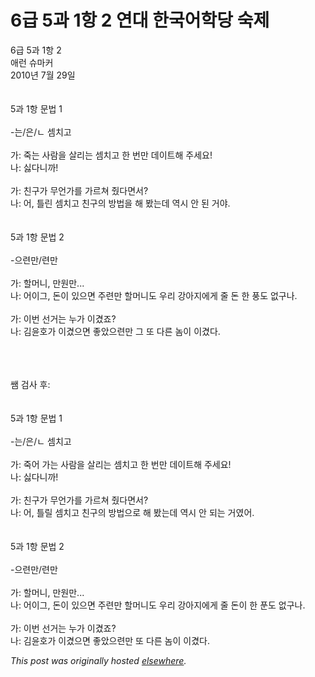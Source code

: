 # 6급 5과 1항 2 연대 한국어학당 숙제

<div>
<p>6&#44553; 5&#44284; 1&#54637; 2<br>&#50528;&#47088; &#49800;&#47560;&#52964;<br>2010&#45380; 7&#50900; 29&#51068;<br><br><br>5&#44284; 1&#54637; &#47928;&#48277; 1<br><br>-&#45716;/&#51008;/&#12596; &#49480;&#52824;&#44256;<br><br>&#44032;: &#51453;&#45716; &#49324;&#46988;&#51012; &#49332;&#47532;&#45716; &#49480;&#52824;&#44256; &#54620; &#48264;&#47564; &#45936;&#51060;&#53944;&#54644; &#51452;&#49464;&#50836;!<br>&#45208;: &#49899;&#45796;&#45768;&#44620;!<br><br>&#44032;: &#52828;&#44396;&#44032; &#47924;&#50616;&#44032;&#47484; &#44032;&#47476;&#52432; &#51500;&#45796;&#47732;&#49436;?<br>&#45208;: &#50612;, &#53952;&#47536; &#49480;&#52824;&#44256; &#52828;&#44396;&#51032; &#48169;&#48277;&#51012; &#54644; &#48420;&#45716;&#45936; &#50669;&#49884; &#50504; &#46108; &#44144;&#50556;.<br><br><br>5&#44284; 1&#54637; &#47928;&#48277; 2<br><br>-&#51004;&#47144;&#47564;/&#47144;&#47564;<br><br>&#44032;: &#54624;&#47672;&#45768;, &#47564;&#50896;&#47564;...<br>&#45208;: &#50612;&#51060;&#44536;, &#46024;&#51060; &#51080;&#51004;&#47732; &#51452;&#47144;&#47564; &#54624;&#47672;&#45768;&#46020; &#50864;&#47532; &#44053;&#50500;&#51648;&#50640;&#44172; &#51460; &#46024; &#54620; &#54413;&#46020; &#50630;&#44396;&#45208;.<br><br>&#44032;: &#51060;&#48264; &#49440;&#44144;&#45716; &#45572;&#44032; &#51060;&#44220;&#51424;?<br>&#45208;: &#44608;&#50980;&#54840;&#44032; &#51060;&#44220;&#51004;&#47732; &#51339;&#50520;&#51004;&#47144;&#47564; &#44536; &#46608; &#45796;&#47480; &#45448;&#51060; &#51060;&#44220;&#45796;.</p>
<div><br></div>
<div><br></div>
<div><br></div>
<div>&#49956; &#44160;&#49324; &#54980;:</div>
<div><br></div>
<div><br></div>
<div>5&#44284; 1&#54637; &#47928;&#48277; 1<br><br>-&#45716;/&#51008;/&#12596; &#49480;&#52824;&#44256;<br><br>&#44032;: &#51453;&#50612; &#44032;&#45716; &#49324;&#46988;&#51012; &#49332;&#47532;&#45716; &#49480;&#52824;&#44256; &#54620; &#48264;&#47564; &#45936;&#51060;&#53944;&#54644; &#51452;&#49464;&#50836;!<br>&#45208;: &#49899;&#45796;&#45768;&#44620;!<br><br>&#44032;: &#52828;&#44396;&#44032; &#47924;&#50616;&#44032;&#47484; &#44032;&#47476;&#52432; &#51500;&#45796;&#47732;&#49436;?<br>&#45208;: &#50612;, &#53952;&#47540; &#49480;&#52824;&#44256; &#52828;&#44396;&#51032; &#48169;&#48277;&#51004;&#47196; &#54644; &#48420;&#45716;&#45936; &#50669;&#49884; &#50504; &#46104;&#45716; &#44144;&#50688;&#50612;.<br><br><br>5&#44284; 1&#54637; &#47928;&#48277; 2<br><br>-&#51004;&#47144;&#47564;/&#47144;&#47564;<br><br>&#44032;: &#54624;&#47672;&#45768;, &#47564;&#50896;&#47564;...<br>&#45208;: &#50612;&#51060;&#44536;, &#46024;&#51060; &#51080;&#51004;&#47732; &#51452;&#47144;&#47564; &#54624;&#47672;&#45768;&#46020; &#50864;&#47532; &#44053;&#50500;&#51648;&#50640;&#44172; &#51460; &#46024;&#51060; &#54620; &#54396;&#46020; &#50630;&#44396;&#45208;.<br><br>&#44032;: &#51060;&#48264; &#49440;&#44144;&#45716; &#45572;&#44032; &#51060;&#44220;&#51424;?<br>&#45208;: &#44608;&#50980;&#54840;&#44032; &#51060;&#44220;&#51004;&#47732; &#51339;&#50520;&#51004;&#47144;&#47564; &#46608; &#45796;&#47480; &#45448;&#51060; &#51060;&#44220;&#45796;.</div>
</div>


*This post was originally hosted [elsewhere](http://planspace.blogspot.com/2010/07/6-5-1-2.html).*

